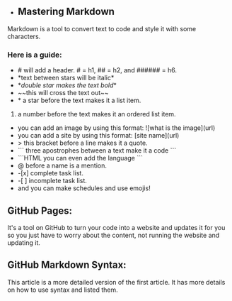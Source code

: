 * ## Mastering Markdown

Markdown is a tool to convert text to code and style it with some characters. 

### Here is a guide:

* \# will add a header. # = h1, ## = h2, and ###### = h6.
* \*text between stars will be italic*
* \**double star makes the text bold**
* \~~this will cross the text out~~
* \* a star before the text makes it a list item.
1. a number before the text makes it an ordered list item.
* you can add an image by using this format: \!\[what is the image](url)
* you can add a site by using this format: \[site name](url)
* \> this bracket before a line makes it a quote.
* \``` three apostrophes between a text make it a code ```
* \```HTML you can even add the language ```
* @ before a name is a mention.
* \-\[x] complete task list.
* \-\[ ] incomplete task list.
* and you can make schedules and use emojis!
 

## GitHub Pages:

It's a tool on GitHub to turn your code into a website and updates it for you so you just have to worry about the content, not running the website and updating it.

 

## GitHub Markdown Syntax:

This article is a more detailed version of the first article. It has more details on how to use syntax and listed them.

